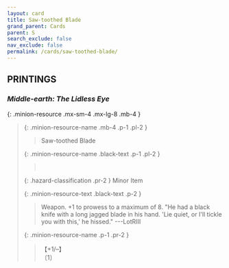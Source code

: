 ```yaml
---
layout: card
title: Saw-toothed Blade
grand_parent: Cards
parent: S
search_exclude: false
nav_exclude: false
permalink: /cards/saw-toothed-blade/
---
```


## PRINTINGS


### _Middle-earth: The Lidless Eye_

{: .minion-resource .mx-sm-4 .mx-lg-8 .mb-4 }
> {: .minion-resource-name .mb-4 .p-1 .pl-2 }
> > <div class="hazard-mp"></div>
> > <div class="card-name">Saw-toothed Blade</div>
>
> {: .minion-resource-name .black-text .p-1 .pl-2 }
> > &nbsp;
>
> {: .hazard-classification .pr-2 }
> Minor Item
>
> {: .minion-resource-text .black-text .p-2 }
> > Weapon. +1 to prowess to a maximum of 8.   "He had a black knife with a long jagged blade in his hand. 'Lie quiet, or I'll tickle you with this,' he hissed." ---LotRIII 
> 
> {: .minion-resource-name .p-1 .pr-2 }
> > <div class="card-shield">【+1/&ndash;】</div>
> > <div class="card-corruption-white">〔1〕</div>
